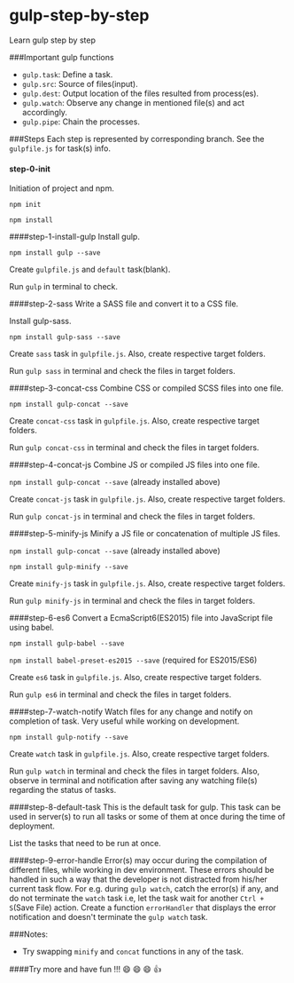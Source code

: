 # gulp-step-by-step
Learn gulp step by step

###Important gulp functions
- `gulp.task`: Define a task.
- `gulp.src`: Source of files(input).
- `gulp.dest`: Output location of the files resulted from process(es).
- `gulp.watch`: Observe any change in mentioned file(s) and act accordingly.
- `gulp.pipe`: Chain the processes.

###Steps
Each step is represented by corresponding branch. See the `gulpfile.js` for task(s) info.
#### step-0-init
Initiation of project and npm.

`npm init`

`npm install`

####step-1-install-gulp
Install gulp.

`npm install gulp --save`

Create `gulpfile.js` and `default` task(blank).

Run `gulp` in terminal to check.

####step-2-sass
Write a SASS file and convert it to a CSS file.

Install gulp-sass.

`npm install gulp-sass --save`

Create `sass` task in `gulpfile.js`. Also, create respective target folders.

Run `gulp sass` in terminal and check the files in target folders.

####step-3-concat-css
Combine CSS or compiled SCSS files into one file.

`npm install gulp-concat --save`

Create `concat-css` task in `gulpfile.js`. Also, create respective target folders.

Run `gulp concat-css` in terminal and check the files in target folders.

####step-4-concat-js
Combine JS or compiled JS files into one file.

`npm install gulp-concat --save` (already installed above)

Create `concat-js` task in `gulpfile.js`. Also, create respective target folders.

Run `gulp concat-js` in terminal and check the files in target folders.

####step-5-minify-js
Minify a JS file or concatenation of multiple JS files.

`npm install gulp-concat --save` (already installed above)

`npm install gulp-minify --save`

Create `minify-js` task in `gulpfile.js`. Also, create respective target folders.

Run `gulp minify-js` in terminal and check the files in target folders.

####step-6-es6
Convert a EcmaScript6(ES2015) file into JavaScript file using babel.

`npm install gulp-babel --save`

`npm install babel-preset-es2015 --save` (required for ES2015/ES6)

Create `es6` task in `gulpfile.js`. Also, create respective target folders.

Run `gulp es6` in terminal and check the files in target folders.

####step-7-watch-notify
Watch files for any change and notify on completion of task. Very useful while working on development.

`npm install gulp-notify --save`

Create `watch` task in `gulpfile.js`. Also, create respective target folders.

Run `gulp watch` in terminal and check the files in target folders. Also, observe in terminal and notification after saving any 
watching file(s) regarding the status of tasks.

####step-8-default-task
This is the default task for gulp. This task can be used in server(s) to run all tasks or some of them at once during the time of deployment.

List the tasks that need to be run at once.

####step-9-error-handle
Error(s) may occur during the compilation of different files, while working in dev environment. These errors should be handled in such a way that the developer is not distracted from his/her current task flow. For e.g. during `gulp watch`, catch the error(s) if any, and do not terminate the `watch` task i.e, let the task wait for another `Ctrl + S`(Save File) action.
Create a function `errorHandler` that displays the error notification and doesn't terminate the `gulp watch` task.

###Notes:
- Try swapping `minify` and `concat` functions in any of the task.

####Try more and have fun !!! :smile: :smile: :smile: :thumbsup:

